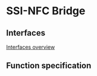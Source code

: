 # SSI-NFC Bridge

## Interfaces

[Interfaces overview](./interfaces/overview.md)

## Function specification